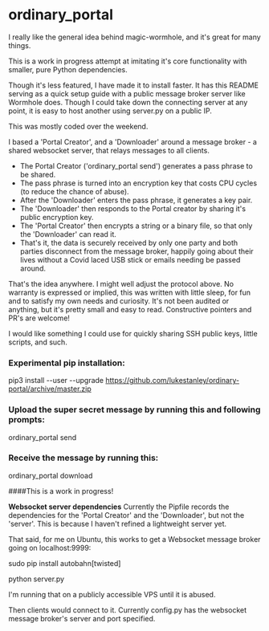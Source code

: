 # ordinary_portal

I really like the general idea behind magic-wormhole, and it's great for many things.

This is a work in progress attempt at imitating it's core functionality with smaller, pure Python dependencies.

Though it's less featured, I have made it to install faster.
It has this README serving as a quick setup guide with a public message broker server like Wormhole does.
Though I could take down the connecting server at any point, it is easy to host another using server.py on a public IP.

This was mostly coded over the weekend.

I based a 'Portal Creator', and a 'Downloader' around a message broker - a shared websocket server, that relays messages to all clients.


- The Portal Creator ('ordinary_portal send') generates a pass phrase to be shared.
- The pass phrase is turned into an encryption key that costs CPU cycles (to reduce the chance of abuse).
- After the 'Downloader' enters the pass phrase, it generates a key pair.
- The 'Downloader' then responds to the Portal creator by sharing it's public encryption key.
- The 'Portal Creator' then encrypts a string or a binary file, so that only the 'Downloader' can read it.
- That's it, the data is securely received by only one party and both parties disconnect from the message broker, happily going about their lives without a Covid laced USB stick or emails needing be passed around.


That's the idea anywhere. I might well adjust the protocol above.
No warranty is expressed or implied, this was written with little sleep, for fun and to satisfy my own needs and curiosity.
It's not been audited or anything, but it's pretty small and easy to read.
Constructive pointers and PR's are welcome!


I would like something I could use for quickly sharing SSH public keys, little scripts, and such.

### Experimental pip installation:

pip3 install --user --upgrade https://github.com/lukestanley/ordinary-portal/archive/master.zip

### Upload the super secret message by running this and following prompts:

ordinary_portal send

### Receive the message by running this:
ordinary_portal download

####This is a work in progress!

**Websocket server dependencies**
Currently the Pipfile records the dependencies for the 'Portal Creator' and the 'Downloader', but not the 'server'.
This is because I haven't refined a lightweight server yet.

That said, for me on Ubuntu, this works to get a Websocket message broker going on localhost:9999:

sudo pip install autobahn[twisted]

python server.py

I'm running that on a publicly accessible VPS until it is abused.

Then clients would connect to it. Currently config.py has the websocket message broker's server and port specified.

